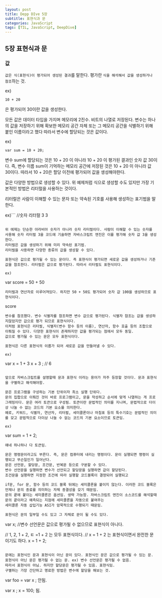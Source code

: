 ```yaml
---
layout: post
title: Depp DIve 5장
subtitle: 표현식과 문
categories: JavaScript
tags: [TIL, JavaScript, DeepDive]
---
```


## 5장 표현식과 문


### 값

``값은 식(표현식)이 평가되어 생성된 결과``를 말한다. 평가란 ``식을 해석해서 값을 생성하거나 참조``하는 것. 

ex)
```
10 + 20
```

은 평가되어 30이란 값을 생성한다.

모든 값은 데이터 타입을 가지며 메모리에 2진수. 비트의 나열로 저장된다.
변수는 하나의 값을 저장하기 위해 확보한 메모리 공간 자체 또는 그 메모리 공간을 식별하기 위해 붙인 이름이라고 했다 따라서 변수에 할당되는 것은 값이다.

ex)
```
var sum = 10 + 20;
```
변수 sum에 할당되는 것은 10 + 20 이 아니라 10 + 20 이 평가된 결과인 숫자 값 30이다. 
즉, 변수 이름 sum이 기억하는 메모리 공간에 저장된 것은 10 + 20 이 아니라 값 30이다. 따라서 10 + 20은 할당 이전에 평가되어 값을 생성해야한다.

값은 다양한 방법으로 생성할 수 있다. 위 예제처럼 식으로 생성할 수도 있지만 가장 기본적인 방법은 리터럴을 사용하는 것이다.

리터럴은 사람이 이해할 수 있는 문자 또는 약속된 기호를 사용해 생성하는 표기법을 말한다.

ex)```
//숫자 리터럴 3
3
```

위 에제는 단순한 아라비아 숫자가 아니라 숫자 리터럴이다. 사람이 이해할 수 있는 숫자를 사용해 숫자 리터럴 3을 코드에 기술하면 자바스크립트 엔진은 이를 평가해 숫자 값 3을 생성한다.
리터럴은 값을 생성하기 위해 미리 약속된 표기법.
리터럴을 사용하면 다양한 종류의 값을 생성할 수 있다.

표현식은 값으로 평가될 수 있는 문이다. 즉 표현식이 평가되면 새로운 값을 생성하거나 기존값을 참조한다. 리터럴은 값으로 평가된다. 따라서 리터럴도 표현식이다.

ex)
```
var score = 50 + 50
```
리터럴과 연산자로 이루어져있다. 하지만 50 + 50도 평가되어 숫자 값 100을 생성하므로 표현식이다.
```
score
```
변수를 참조했다. 변수 식별자를 참조하면 변수 값으로 평가된다. 식별자 참조는 값을 생성하지않았지만 값으로 평가 되므로 표현식이다.
이처럼 표현식은 리터럴, 식별자(변수 함수 등의 이름), 연산자, 함수 호출 등의 조합으로 이뤄질 수 있다. 다양한 표현식이 존재하지만 값을 평가되는 점에서 모두 동일.
값으로 평가될 수 있는 문은 모두 표현식이다.

표현식은 다른 표현식의 이룹가 되어 새로운 값을 만들어낼 수 있다.

ex)
```
var x = 1 + 3
x + 3 ; // 6
```

앞으로 자바스크립트를 설명할때 문과 표현식 이라는 용어가 자주 등장할 것이다. 문과 표현식을 구별하고 해석해야함.

문은 프로그램을 구성하는 기본 단위이자 최소 실행 단위다.
문의 집합으로 이뤄진 것이 바로 프로그램이고, 문을 작성하고 순서에 맞게 나열하는 게 프로그래밍이다. 문은 여러 토큰으로 구성됨. 토큰이란 문법적인 의미를 지니며, 문법적으로 더이상 나눌 수 없는 코드의 기본 요소를 의미한다.
예로, 키워드, 식별자, 연산자, 리터럴, 세미콜론이나 마침표 등의 특수기호는 문법적인 의미를 갖고 문법적으로 더이상 나눌 수 없는 코드의 기본 요소이므로 토큰임.

ex) 
```
var sum =  1 + 2;
```
얘네 하나하나 다 토큰임.

문은 명령문이라고도 부른다. 즉, 문은 컴퓨터에 내리는 명령이다. 문이 실행되면 명령이 실행되고 무슨일인가 일어난다.
문은 선언문, 할당문, 조건문, 반복문 등으로 구분할 수 있다.
변수 선언문을 실행하면 변수가 선언되고 할당문을 실행하면 값이 할당된다.
조건문을 실행하면 지정한 조건에 따라 실행할 코드블록이 결정되어 실행되고

if문, for 문, 함수 등의 코드 블록 뒤에는 세미콜론을 붙이지 않는다. 이러한 코드 블록은 언제나 문의 종료를 의미하는 자체 종결성을 갖기 때문임.
문의 끝에 붙이는 세미콜론은 옵션임. 생략 가능함. 자바스크립트 엔진이 소스코드를 해석할때 문의 끝이라고 예측되는 지점에 세미콜론을 자동으로 붙여주는
세미콜론 자동 삽입기능 ASI가 암묵적으로 수행되기 때문임.

표현식은 문의 일부일 수도 있고 그 자체로 문이 될 수도 있다. 

```
var x;
//변수 선언문은 값으로 평가될 수 없으므로 표현식이 아니다.

// 1, 2, 1 + 2, ㅌ =1 + 2 는 모두 표현식이다.
// x = 1 + 2 는 표현식이면서 완전한 문이기도 하다.
x = 1 + 2;
```

문에는 표현식인 문과 표현식이 아닌 문이 있다. 표현식인 문은 값으로 평가될 수 있는 문. 표현식이 아닌 문은 평가될 수 없는 문. ex) 변수 선언문은 평가될 수 없음.
따라서 표현식이 아님. 하지만 할당문은 평가될 수 있음. 표현식임.
구별하는 가장 간단하고 명료한 방법은 변수에 할당을 해보는 것.

```
var foo = var x ;
안됨.

var x ;
x = 100;
됨.

```
